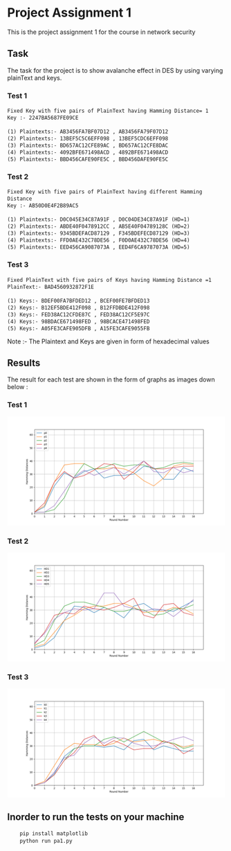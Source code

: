 # Project Assignment 1

This is the project assignment 1 for the course in network security

## Task

The task for the project is to show avalanche effect in DES by using varying plainText and keys.

### Test 1

    Fixed Key with five pairs of PlainText having Hamming Distance= 1
    Key :- 2247BA5687FE09CE

    (1) Plaintexts:- AB3456FA7BF07D12 , AB3456FA79F07D12
    (2) Plaintexts:- 13BEF5C5C6EFF098 , 13BEF5CDC6EFF098
    (3) Plaintexts:- BD657AC12CFE89AC , BD657AC12CFE8DAC
    (4) Plaintexts:- 4092BFE671498ACD , 4892BFE671498ACD
    (5) Plaintexts:- BBD456CAFE90FE5C , BBD456DAFE90FE5C

### Test 2

    Fixed Key with five pairs of PlainText having different Hamming Distance
    Key :- AB50D0E4F2B89AC5

    (1) Plaintexts:- D0C045E34C87A91F , D0C04DE34C87A91F (HD=1)
    (2) Plaintexts:- ABDE40F0478912CC , AB5E40F04789128C (HD=2)
    (3) Plaintexts:- 9345BDEFACD87129 , F345BDEFECD87129 (HD=3)
    (4) Plaintexts:- FFD0AE432C78DE56 , F0D0AE432C78DE56 (HD=4)
    (5) Plaintexts:- EED456CA9087073A , EED4F6CA9787073A (HD=5)

### Test 3

    Fixed PlainText with five pairs of Keys having Hamming Distance =1
    PlainText:- BAD4560932872F1E

    (1) Keys:- BDEF00FA7BFDED12 , BCEF00FE7BFDED13
    (2) Keys:- B12EF5BDE412F098 , B12FFDBDE412F098
    (3) Keys:- FED38AC12CFDE87C , FED38AC12CF5E97C
    (4) Keys:- 98BDACE671498FED , 98BCACE471498FED
    (5) Keys:- A05FE3CAFE905DFB , A15FE3CAFE9055FB

Note :- The Plaintext and Keys are given in form of hexadecimal values

## Results

The result for each test are shown in the form of graphs as images down below :

### Test 1

![Figure1](./images/Figure_1.png)

### Test 2

![Figure2](./images/Figure_2.png)

### Test 3

![Figure3](./images/Figure_3.png)

## Inorder to run the tests on your machine

```bash
    pip install matplotlib
    python run pa1.py
```
